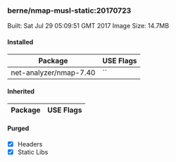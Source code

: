 ### berne/nmap-musl-static:20170723

Built: Sat Jul 29 05:09:51 GMT 2017
Image Size: 14.7MB

#### Installed
Package | USE Flags
--------|----------
net-analyzer/nmap-7.40 | ``
#### Inherited
Package | USE Flags
--------|----------
#### Purged
- [x] Headers
- [x] Static Libs
